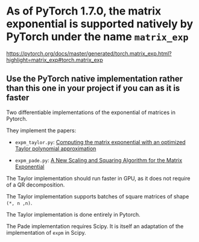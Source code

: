 # As of PyTorch 1.7.0, the matrix exponential is supported natively by PyTorch under the name `matrix_exp`

https://pytorch.org/docs/master/generated/torch.matrix_exp.html?highlight=matrix_exp#torch.matrix_exp

## Use the PyTorch native implementation rather than this one in your project if you can as it is faster

Two differentiable implementations of the exponential of matrices in Pytorch.

They implement the papers:

- `expm_taylor.py`:
[Computing the matrix exponential with an optimized Taylor polynomial approximation](https://www.mdpi.com/2227-7390/7/12/1174)

- `expm_pade.py`: [A New Scaling and Squaring Algorithm for the Matrix Exponential](http://eprints.ma.man.ac.uk/1300/1/covered/MIMS_ep2009_9.pdf)

The Taylor implementation should run faster in GPU, as it does not require of a QR decomposition.

The Taylor implementation supports batches of square matrices of shape `(*, n ,n)`.

The Taylor implementation is done entirely in Pytorch.

The Pade implementation requires Scipy. It is itself an adaptation of the implementation of `expm` in Scipy.
